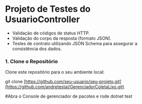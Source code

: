 # Projeto de Testes do UsuarioController

- Validação de códigos de status HTTP.
- Validação do corpo da resposta (formato JSON).
- Testes de contrato utilizando JSON Schema para assegurar a consistência dos dados.

### 1. Clone o Repositório

Clone este repositório para o seu ambiente local:

git clone [https://github.com/seu-usuario/seu-projeto.git](https://github.com/andretestai/GerenciadorColetaLixo.git)

#Abra o Console de gerenciador de pacotes e rode
  dotnet test
